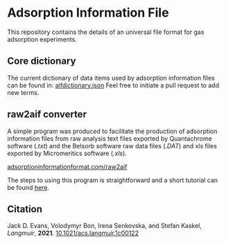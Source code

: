 # Adsorption Information File

This repository contains the details of an universal file format for gas
adsorption experiments.

## Core dictionary

The current dictionary of data items used by adsorption information files can be
found in: [aifdictionary.json](/aifdictionary.json) Feel free to initiate a pull
request to add new terms.

## raw2aif converter

A simple program was produced to facilitate the production of adsorption
information files from raw analysis text files exported by Quantachrome software
(*.txt*) and the Belsorb software raw data files (*.DAT*) and xls files exported
by Micromeritics software (*.xls*).

[adsorptioninformationformat.com/raw2aif](http://adsorptioninformationformat.com/raw2aif)

The steps to using this program is straightforward and a short tutorial can be
found [here](https://youtu.be/uNojsNWJDCA).

## Citation

Jack D. Evans, Volodymyr Bon, Irena Senkovska, and Stefan Kaskel, *Langmuir*, **2021**.
[10.1021/acs.langmuir.1c00122](https://dx.doi.org/10.1021/acs.langmuir.1c00122)
